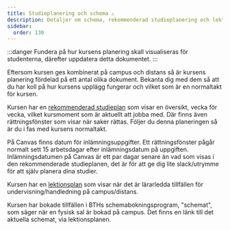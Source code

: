 ```yaml
---
title: Studieplanering och schema ⚠️
description: Detaljer om schema, rekommenderad studieplanering och lektionsplan.
sidebar:
  order: 130
---
```


:::danger
Fundera på hur kursens planering skall visualiseras för studenterna, därefter uppdatera detta dokumentet.
:::

Eftersom kursen ges kombinerat på campus och distans så är kursens planering fördelad på ett antal olika dokument. Bekanta dig med dem så att du har koll på hur kursens upplägg fungerar och vilket som är en normaltakt för kursen.

Kursen har en [rekommenderad studieplan](https://docs.google.com/spreadsheets/d/1TqqJzgdR0QayB5OmxhTbkFod1XgitcCOZkhdvwp2Ukk/edit?gid=1260617726#gid=1260617726) som visar en översikt, vecka för vecka, vilket kursmoment som är aktuellt att jobba med. Där finns även rättningsfönster som visar när saker rättas. Följer du denna planeringen så är du i fas med kursens normaltakt.

På Canvas finns datum för inlämningsuppgifter. Ett rättningsfönster pågår normalt sett 15 arbetsdagar efter inlämningsdatum på uppgiften. Inlämningsdatumen på Canvas är ett par dagar senare än vad som visas i den rekommenderade studieplanen, det är för att ge dig lite slack/utrymme för att själv planera dina studier.

Kursen har en [lektionsplan](webtec/lektionsplan) som visar när det är lärarledda tillfällen för undervisning/handledning på campus/distans.

Kursen har bokade tillfällen i BTHs schemabokningsprogram, "schemat", som säger när en fysisk sal är bokad på campus. Det finns en länk till det aktuella schemat, via lektionsplanen.
